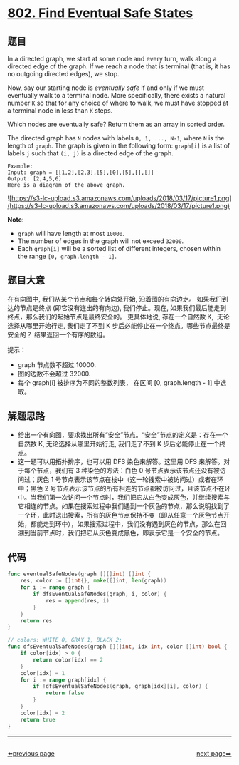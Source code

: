 # [802. Find Eventual Safe States](https://leetcode.com/problems/find-eventual-safe-states/)



## 题目

In a directed graph, we start at some node and every turn, walk along a directed edge of the graph. If we reach a node that is terminal (that is, it has no outgoing directed edges), we stop.

Now, say our starting node is *eventually safe* if and only if we must eventually walk to a terminal node. More specifically, there exists a natural number `K` so that for any choice of where to walk, we must have stopped at a terminal node in less than `K` steps.

Which nodes are eventually safe? Return them as an array in sorted order.

The directed graph has `N` nodes with labels `0, 1, ..., N-1`, where `N` is the length of `graph`. The graph is given in the following form: `graph[i]` is a list of labels `j` such that `(i, j)` is a directed edge of the graph.

```
Example:
Input: graph = [[1,2],[2,3],[5],[0],[5],[],[]]
Output: [2,4,5,6]
Here is a diagram of the above graph.
```

![https://s3-lc-upload.s3.amazonaws.com/uploads/2018/03/17/picture1.png](https://s3-lc-upload.s3.amazonaws.com/uploads/2018/03/17/picture1.png)

**Note**:

- `graph` will have length at most `10000`.
- The number of edges in the graph will not exceed `32000`.
- Each `graph[i]` will be a sorted list of different integers, chosen within the range `[0, graph.length - 1]`.

## 题目大意

在有向图中, 我们从某个节点和每个转向处开始, 沿着图的有向边走。 如果我们到达的节点是终点 (即它没有连出的有向边), 我们停止。现在, 如果我们最后能走到终点，那么我们的起始节点是最终安全的。 更具体地说, 存在一个自然数 K,  无论选择从哪里开始行走, 我们走了不到 K 步后必能停止在一个终点。哪些节点最终是安全的？ 结果返回一个有序的数组。

提示：

- graph 节点数不超过 10000.
- 图的边数不会超过 32000.
- 每个 graph[i] 被排序为不同的整数列表， 在区间 [0, graph.length - 1] 中选取。


## 解题思路

- 给出一个有向图，要求找出所有“安全”节点。“安全”节点的定义是：存在一个自然数 K, 无论选择从哪里开始行走, 我们走了不到 K 步后必能停止在一个终点。
- 这一题可以用拓扑排序，也可以用 DFS 染色来解答。这里用 DFS 来解答。对于每个节点，我们有 3 种染色的方法：白色 0 号节点表示该节点还没有被访问过；灰色 1 号节点表示该节点在栈中（这一轮搜索中被访问过）或者在环中；黑色 2 号节点表示该节点的所有相连的节点都被访问过，且该节点不在环中。当我们第一次访问一个节点时，我们把它从白色变成灰色，并继续搜索与它相连的节点。如果在搜索过程中我们遇到一个灰色的节点，那么说明找到了一个环，此时退出搜索，所有的灰色节点保持不变（即从任意一个灰色节点开始，都能走到环中），如果搜索过程中，我们没有遇到灰色的节点，那么在回溯到当前节点时，我们把它从灰色变成黑色，即表示它是一个安全的节点。

## 代码

```go
func eventualSafeNodes(graph [][]int) []int {
	res, color := []int{}, make([]int, len(graph))
	for i := range graph {
		if dfsEventualSafeNodes(graph, i, color) {
			res = append(res, i)
		}
	}
	return res
}

// colors: WHITE 0, GRAY 1, BLACK 2;
func dfsEventualSafeNodes(graph [][]int, idx int, color []int) bool {
	if color[idx] > 0 {
		return color[idx] == 2
	}
	color[idx] = 1
	for i := range graph[idx] {
		if !dfsEventualSafeNodes(graph, graph[idx][i], color) {
			return false
		}
	}
	color[idx] = 2
	return true
}
```



----------------------------------------------
<div style="display: flex;justify-content: space-between;align-items: center;">
<p><a href="https://books.halfrost.com/leetcode/ChapterFour/0700~0799/0795.Number-of-Subarrays-with-Bounded-Maximum/">⬅️previous page</a></p>
<p><a href="https://books.halfrost.com/leetcode/ChapterFour/0800~0899/0803.Bricks-Falling-When-Hit/">next page➡️</a></p>
</div>
